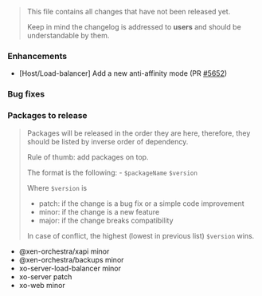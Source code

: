 > This file contains all changes that have not been released yet.
>
> Keep in mind the changelog is addressed to **users** and should be
> understandable by them.

### Enhancements

- [Host/Load-balancer] Add a new anti-affinity mode (PR [#5652](https://github.com/vatesfr/xen-orchestra/pull/5652))

### Bug fixes

### Packages to release

> Packages will be released in the order they are here, therefore, they should
> be listed by inverse order of dependency.
>
> Rule of thumb: add packages on top.
>
> The format is the following: - `$packageName` `$version`
>
> Where `$version` is
>
> - patch: if the change is a bug fix or a simple code improvement
> - minor: if the change is a new feature
> - major: if the change breaks compatibility
>
> In case of conflict, the highest (lowest in previous list) `$version` wins.

- @xen-orchestra/xapi minor
- @xen-orchestra/backups minor
- xo-server-load-balancer minor
- xo-server patch
- xo-web minor
